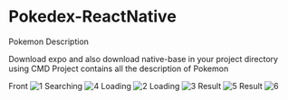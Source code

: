 # Pokedex-ReactNative
Pokemon Description

Download expo and also download native-base in your project directory using CMD
Project contains all the description of Pokemon 

Front 
![1](https://user-images.githubusercontent.com/33598165/53964544-610cf780-4111-11e9-878a-4d3861863d86.png)
Searching
![4](https://user-images.githubusercontent.com/33598165/53964548-61a58e00-4111-11e9-9c42-55f56b2e763b.png)
Loading
![2](https://user-images.githubusercontent.com/33598165/53964545-610cf780-4111-11e9-877c-a455b9594b5e.png)
Loading
![3](https://user-images.githubusercontent.com/33598165/53964546-61a58e00-4111-11e9-88aa-a5d6e353763c.png)
Result
![5](https://user-images.githubusercontent.com/33598165/53964550-623e2480-4111-11e9-9315-a9e244686ce8.png)
Result
![6](https://user-images.githubusercontent.com/33598165/53964552-623e2480-4111-11e9-8706-b9479a7054b4.png)
